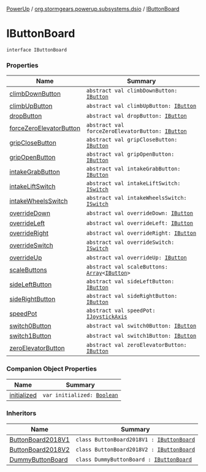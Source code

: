 [PowerUp](../../index.md) / [org.stormgears.powerup.subsystems.dsio](../index.md) / [IButtonBoard](./index.md)

# IButtonBoard

`interface IButtonBoard`

### Properties

| Name | Summary |
|---|---|
| [climbDownButton](climb-down-button.md) | `abstract val climbDownButton: `[`IButton`](../../org.stormgears.utils.dsio/-i-button/index.md) |
| [climbUpButton](climb-up-button.md) | `abstract val climbUpButton: `[`IButton`](../../org.stormgears.utils.dsio/-i-button/index.md) |
| [dropButton](drop-button.md) | `abstract val dropButton: `[`IButton`](../../org.stormgears.utils.dsio/-i-button/index.md) |
| [forceZeroElevatorButton](force-zero-elevator-button.md) | `abstract val forceZeroElevatorButton: `[`IButton`](../../org.stormgears.utils.dsio/-i-button/index.md) |
| [gripCloseButton](grip-close-button.md) | `abstract val gripCloseButton: `[`IButton`](../../org.stormgears.utils.dsio/-i-button/index.md) |
| [gripOpenButton](grip-open-button.md) | `abstract val gripOpenButton: `[`IButton`](../../org.stormgears.utils.dsio/-i-button/index.md) |
| [intakeGrabButton](intake-grab-button.md) | `abstract val intakeGrabButton: `[`IButton`](../../org.stormgears.utils.dsio/-i-button/index.md) |
| [intakeLiftSwitch](intake-lift-switch.md) | `abstract val intakeLiftSwitch: `[`ISwitch`](../../org.stormgears.utils.dsio/-i-switch/index.md) |
| [intakeWheelsSwitch](intake-wheels-switch.md) | `abstract val intakeWheelsSwitch: `[`ISwitch`](../../org.stormgears.utils.dsio/-i-switch/index.md) |
| [overrideDown](override-down.md) | `abstract val overrideDown: `[`IButton`](../../org.stormgears.utils.dsio/-i-button/index.md) |
| [overrideLeft](override-left.md) | `abstract val overrideLeft: `[`IButton`](../../org.stormgears.utils.dsio/-i-button/index.md) |
| [overrideRight](override-right.md) | `abstract val overrideRight: `[`IButton`](../../org.stormgears.utils.dsio/-i-button/index.md) |
| [overrideSwitch](override-switch.md) | `abstract val overrideSwitch: `[`ISwitch`](../../org.stormgears.utils.dsio/-i-switch/index.md) |
| [overrideUp](override-up.md) | `abstract val overrideUp: `[`IButton`](../../org.stormgears.utils.dsio/-i-button/index.md) |
| [scaleButtons](scale-buttons.md) | `abstract val scaleButtons: `[`Array`](https://kotlinlang.org/api/latest/jvm/stdlib/kotlin/-array/index.html)`<`[`IButton`](../../org.stormgears.utils.dsio/-i-button/index.md)`>` |
| [sideLeftButton](side-left-button.md) | `abstract val sideLeftButton: `[`IButton`](../../org.stormgears.utils.dsio/-i-button/index.md) |
| [sideRightButton](side-right-button.md) | `abstract val sideRightButton: `[`IButton`](../../org.stormgears.utils.dsio/-i-button/index.md) |
| [speedPot](speed-pot.md) | `abstract val speedPot: `[`IJoystickAxis`](../../org.stormgears.utils.dsio/-i-joystick-axis/index.md) |
| [switch0Button](switch0-button.md) | `abstract val switch0Button: `[`IButton`](../../org.stormgears.utils.dsio/-i-button/index.md) |
| [switch1Button](switch1-button.md) | `abstract val switch1Button: `[`IButton`](../../org.stormgears.utils.dsio/-i-button/index.md) |
| [zeroElevatorButton](zero-elevator-button.md) | `abstract val zeroElevatorButton: `[`IButton`](../../org.stormgears.utils.dsio/-i-button/index.md) |

### Companion Object Properties

| Name | Summary |
|---|---|
| [initialized](initialized.md) | `var initialized: `[`Boolean`](https://kotlinlang.org/api/latest/jvm/stdlib/kotlin/-boolean/index.html) |

### Inheritors

| Name | Summary |
|---|---|
| [ButtonBoard2018V1](../-button-board2018-v1/index.md) | `class ButtonBoard2018V1 : `[`IButtonBoard`](./index.md) |
| [ButtonBoard2018V2](../-button-board2018-v2/index.md) | `class ButtonBoard2018V2 : `[`IButtonBoard`](./index.md) |
| [DummyButtonBoard](../-dummy-button-board/index.md) | `class DummyButtonBoard : `[`IButtonBoard`](./index.md) |
